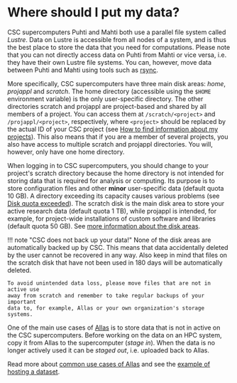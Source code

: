 # Where should I put my data?

CSC supercomputers Puhti and Mahti both use a parallel file system called
*Lustre*. Data on Lustre is accessible from all nodes of a system, and is thus
the best place to store the data that you need for computations. Please note
that you can not directly access data on Puhti from Mahti or vice versa, i.e.
they have their own Lustre file systems. You can, however, move data between
Puhti and Mahti using tools such as [rsync](../../data/moving/rsync.md).

More specifically, CSC supercomputers have three main disk areas: *home*,
*projappl* and *scratch*. The home directory (accessible using the `$HOME`
environment variable) is the only user-specific directory. The other
directories scratch and projappl are project-based and shared by all members of
a project. You can access them at `/scratch/<project>` and
`/projappl/<project>`, respectively, where `<project>` should be replaced by
the actual ID of your CSC project (see
[How to find information about my projects](./how-to-find-information-about-projects.md)).
This also means that if you are a member of several projects, you also have
access to multiple scratch and projappl directories. You will, however,
only have one home directory.

When logging in to CSC supercomputers, you should change to your project's
scratch directory because the home directory is not intended for storing data
that is required for analysis or computing. Its purpose is to store
configuration files and other **minor** user-specific data (default quota 10
GB). A directory exceeding its capacity causes various problems (see
[Disk quota exceeded](disk-quota-exceeded.md)). The scratch disk is the main
disk area to store your active research data (default quota 1 TB), while 
projappl is intended, for example, for project-wide installations of custom
software and libraries (default quota 50 GB). See
[more information about the disk areas](../../computing/disk.md).

!!! note "CSC does not back up your data!"
    None of the disk areas are automatically backed up by CSC. This means that
    data accidentally deleted by the user cannot be recovered in any way. Also
    keep in mind that files on the scratch disk that have not been used in 180
    days will be automatically deleted.
    
    To avoid unintended data loss, please move files that are not in active use
    away from scratch and remember to take regular backups of your important
    data to, for example, Allas or your own organization's storage systems.

One of the main use cases of [Allas](../../data/Allas/index.md) is to store
data that is not in active on the CSC supercomputers. Before working on the
data on an HPC system, copy it from Allas to the supercomputer (*stage in*).
When the data is no longer actively used it can be *staged out*, i.e. uploaded
back to Allas.

Read more about
[common use cases of Allas](../../data/Allas/using_allas/common_use_cases.md)
and see the
[example of hosting a dataset](../../data/Allas/allas_project_example.md).
